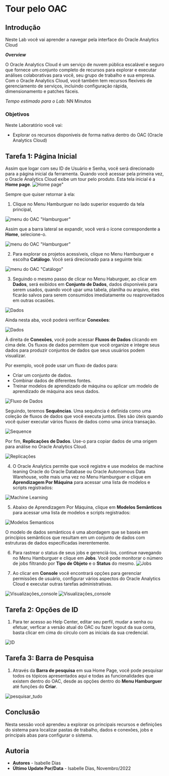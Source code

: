 # Tour pelo OAC

## Introdução

Neste Lab você vai aprender a navegar pela interface do Oracle Analytics Cloud

***Overview***

O Oracle Analytics Cloud é um serviço de nuvem pública escalável e seguro que fornece um conjunto completo de recursos para explorar e executar análises colaborativas para você, seu grupo de trabalho e sua empresa. Com o Oracle Analytics Cloud, você também tem recursos flexíveis de gerenciamento de serviços, incluindo configuração rápida, dimensionamento e patches fáceis.

*Tempo estimado para o Lab:* NN Minutos

### Objetivos

Neste Laboratório você vai:
* Explorar os recursos disponíveis de forma nativa dentro do OAC (Oracle Analytics Cloud)



## Tarefa 1: Página Inicial

Assim que logar com seu ID de Usuário e Senha, você será direcionado para a página inicial da ferramenta. 
Quando você acessar pela primeira vez, o Oracle Analytics Cloud exibe um tour pelo produto. 
Esta tela inicial é a **Home page**.
![Home page"](.\images\homepage.png)  

Sempre que quiser retornar à ela:

1.	Clique no Menu Hamburguer no lado superior esquerdo da tela principal, 

![menu do OAC "Hamburguer"](.\images\Menu_Hamburguer.png)   

Assim que a barra lateral se expandir, você verá o ícone correspondente a **Home**, selecione-o.

![menu do OAC "Hamburguer"](.\images\Home_Analytics.png) 

2.	Para explorar os projetos acessíveis, clique no Menu Hamburguer e escolha **Catálogo**. Você será direcionado para a seguinte tela:

![menu do OAC "Catálogo"](.\images\Catalogo_Analytics.png)  

3.	Seguindo o mesmo passo de clicar no Menu Haburguer, ao clicar em **Dados**, será exibidos em **Conjunto de Dados**, dados disponíveis para serem usados, quando você upar uma tabela, planilha ou arquivo, eles ficarão salvos para serem consumidos imediatamente ou reaproveitados em outras ocasiões.

![Dados](./images/Dados_Analytics.png)

Ainda nesta aba, você poderá verificar **Conexões**:

![Dados](./images/conexoes.png)

À direita de **Conexões**, você pode acessar **Fluxos de Dados** clicando em cima dele.
Os fluxos de dados permitem que você organize e integre seus dados para produzir conjuntos de dados que seus usuários podem visualizar.

Por exemplo, você pode usar um fluxo de dados para:

* Criar um conjunto de dados.
* Combinar dados de diferentes fontes.
* Treinar modelos de aprendizado de máquina ou aplicar um modelo de aprendizado de máquina aos seus dados.

![Fluxo de Dados](./images/Fluxodedados.png)

Seguindo, teremos **Sequências**. 
Uma sequência é definida como uma coleção de fluxos de dados que você executa juntos. Eles são úteis quando você quiser executar vários fluxos de dados como uma única transação. 

![Sequence](./images/Sequencias.png)

Por fim, **Replicações de Dados**. 
Use-o para copiar dados de uma origem para análise no Oracle Analytics Cloud. 

![Replicações](./images/Replicacaodedados.png)

4.	O Oracle Analytics permite que você registre e use modelos de machine leaning Oracle do Oracle Database ou Oracle Autonomous Data Warehouse, volte mais uma vez no Menu Hamburguer e clique em **Aprendizagem Por Máquina** para acessar uma lista de modelos e scripts registrados:

![Machine Learning](./images/Aprendizadopormaquina_Analytics.png)

5.	Abaixo de Aprendizagem Por Máquina, clique em **Modelos Semânticos** para acessar uma lista de modelos e scripts registrados:

![Modelos Semanticos](./images/Semantica.png)

O modelo de dados semânticos é uma abordagem que se baseia em princípios semânticos que resultam em um conjunto de dados com estruturas de dados especificadas inerentemente. 

6.	Para rastrear o status de seus jobs e gerenciá-los, continue navegando no Menu Hamburguer e clique em **Jobs**. Você pode monitorar o número de jobs filtrando por **Tipo de Objeto** e o **Status** do mesmo.
![Jobs](./images/jobs.png)

7.	Ao clicar em **Console** você encontrará opções para gerenciar permissões de usuário, configurar vários aspectos do Oracle Analytics Cloud e executar outras tarefas administrativas.

![Visualizações_console](./images/Console.png)
![Visualizações_console](./images/Console_config.png)

## Tarefa 2: Opções de ID

1. Para ter acesso ao Help Center, editar seu perfil, mudar a senha ou efetuar, verficar a versão atual do OAC ou fazer logout da sua conta, basta clicar em cima do círculo com as iniciais da sua credencial.

![ID](./images/ID.png)

## Tarefa 3: Barra de Pesquisa

1. Através da **Barra de pesquisa** em sua Home Page, você pode pesquisar todos os tópicos apresentados aqui e todas as funcionalidades que existem dentro do OAC, desde as opções dentro do **Menu Hamburguer** até funções do **Criar**.

![pesquisar_tudo](./images/Pesquisa_Homepage.png)


## Conclusão

Nesta sessão você aprendeu a explorar os principais recursos e definições do sistema  para localizar pastas de trabalho, dados e conexões, jobs e principais abas para configurar o sistema.

## Autoria

- **Autores** - Isabelle Dias
- **Último Update Por/Data** - Isabelle Dias, Novembro/2022